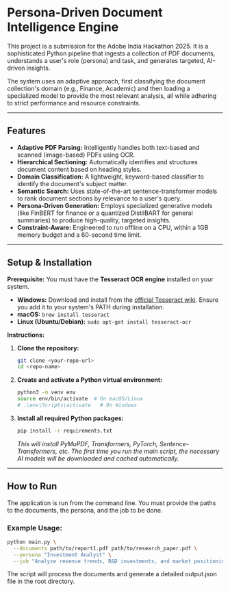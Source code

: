 # Persona-Driven Document Intelligence Engine

This project is a submission for the Adobe India Hackathon 2025. It is a sophisticated Python pipeline that ingests a collection of PDF documents, understands a user's role (persona) and task, and generates targeted, AI-driven insights.

The system uses an adaptive approach, first classifying the document collection's domain (e.g., Finance, Academic) and then loading a specialized model to provide the most relevant analysis, all while adhering to strict performance and resource constraints.

---

## Features

-   **Adaptive PDF Parsing:** Intelligently handles both text-based and scanned (image-based) PDFs using OCR.
-   **Hierarchical Sectioning:** Automatically identifies and structures document content based on heading styles.
-   **Domain Classification:** A lightweight, keyword-based classifier to identify the document's subject matter.
-   **Semantic Search:** Uses state-of-the-art sentence-transformer models to rank document sections by relevance to a user's query.
-   **Persona-Driven Generation:** Employs specialized generative models (like FinBERT for finance or a quantized DistilBART for general summaries) to produce high-quality, targeted insights.
-   **Constraint-Aware:** Engineered to run offline on a CPU, within a 1GB memory budget and a 60-second time limit.

---

## Setup & Installation

**Prerequisite:** You must have the **Tesseract OCR engine** installed on your system.
-   **Windows:** Download and install from the [official Tesseract wiki](https://github.com/UB-Mannheim/tesseract/wiki). Ensure you add it to your system's PATH during installation.
-   **macOS:** `brew install tesseract`
-   **Linux (Ubuntu/Debian):** `sudo apt-get install tesseract-ocr`

**Instructions:**

1.  **Clone the repository:**
    ```bash
    git clone <your-repo-url>
    cd <repo-name>
    ```

2.  **Create and activate a Python virtual environment:**
    ```bash
    python3 -m venv env
    source env/bin/activate  # On macOS/Linux
    # .\env\Scripts\activate   # On Windows
    ```

3.  **Install all required Python packages:**
    ```bash
    pip install -r requirements.txt
    ```
    *This will install PyMuPDF, Transformers, PyTorch, Sentence-Transformers, etc. The first time you run the main script, the necessary AI models will be downloaded and cached automatically.*

---

## How to Run

The application is run from the command line. You must provide the paths to the documents, the persona, and the job to be done.

### Example Usage:

```bash
python main.py \
  --documents path/to/report1.pdf path/to/research_paper.pdf \
  --persona "Investment Analyst" \
  --job "Analyze revenue trends, R&D investments, and market positioning strategies"
```

The script will process the documents and generate a detailed output.json file in the root directory.